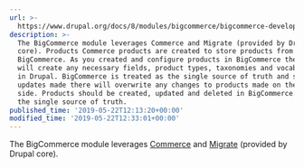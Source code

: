 ```yaml
---
url: >-
  https://www.drupal.org/docs/8/modules/bigcommerce/bigcommerce-developer-documentation/architecture
description: >-
  The BigCommerce module leverages Commerce and Migrate (provided by Drupal
  core). Products Commerce products are created to store products from
  BigCommerce. As you created and configure products in BigCommerce the sync
  will create any necessary fields, product types, taxonomies and vocabularies
  in Drupal. BigCommerce is treated as the single source of truth and so an
  updates made there will overwrite any changes to products made on the Drupal
  side. Products should be created, updated and deleted in BigCommerce. It is
  the single source of truth.
published_time: '2019-05-22T12:13:20+00:00'
modified_time: '2019-05-22T12:33:01+00:00'
---
```

The BigCommerce module leverages [Commerce](https://www.drupal.org/project/commerce) and [Migrate](https://www.drupal.org/documentation/modules/migrate) (provided by Drupal core). 